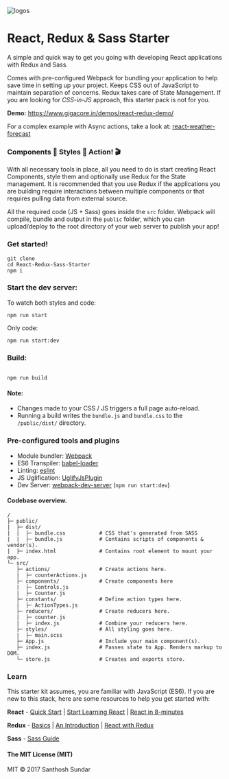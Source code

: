 ![logos](https://image.ibb.co/m8S9ew/react_redux_sass.jpg)

# React, Redux & Sass Starter
A simple and quick way to get you going with developing React applications with Redux and Sass.

Comes with pre-configured Webpack for bundling your application to help save time in setting up your project. Keeps CSS out of JavaScript to maintain separation of concerns. Redux takes care of State Management. If you are looking for _CSS-in-JS_ approach, this starter pack is not for you.

**Demo:** https://www.gigacore.in/demos/react-redux-demo/

For a complex example with Async actions, take a look at: [react-weather-forecast](https://github.com/Gigacore/react-weather-forecast)

### Components 🔩 Styles 🎨 Action! 🎬

With all necessary tools in place, all you need to do is start creating React Components, style them and optionally use Redux for the State management. It is recommended that you use Redux if the applications you are building require interactions between multiple components or that requires pulling data from external source.

All the required code (JS + Sass) goes inside the ```src``` folder. Webpack will compile, bundle and output in the ```public``` folder, which you can upload/deploy to the root directory of your web server to publish your app!

### Get started!
```
git clone
cd React-Redux-Sass-Starter
npm i
```

### Start the dev server:

To watch both styles and code:
```
npm run start
```

Only code:

```
npm run start:dev
```

### Build:
```

npm run build

```

#### Note:
* Changes made to your CSS / JS triggers a full page auto-reload.
* Running a build writes the ```bundle.js``` and ```bundle.css``` to the ```/public/dist/``` directory.

### Pre-configured tools and plugins

* Module bundler: [Webpack](https://webpack.js.org/)
* ES6 Transpiler: [babel-loader](https://github.com/babel/babel-loader)
* Linting: [eslint](https://eslint.org/)
* JS Uglification: [UglifyJsPlugin](https://webpack.js.org/plugins/uglifyjs-webpack-plugin/)
* Dev Server: [webpack-dev-server](https://github.com/webpack/webpack-dev-server) (```npm run start:dev```)

#### Codebase overview.

```
/
├─ public/
|  ├─ dist/
|  |  ├─ bundle.css           # CSS that's generated from SASS
|  |  ├─ bundle.js            # Contains scripts of components & vendor(s).
|  ├─ index.html              # Contains root element to mount your app.
└─ src/
   ├─ actions/                # Create actions here.
   |  ├─ counterActions.js
   ├─ components/             # Create components here
   |  ├─ Controls.js
   |  ├─ Counter.js
   ├─ constants/              # Define action types here.
   |  ├─ ActionTypes.js
   ├─ reducers/               # Create reducers here.
   |  ├─ counter.js
   |  ├─ index.js             # Combine your reducers here.
   ├─ styles/                 # All styling goes here.
   |  ├─ main.scss
   ├─ App.js                  # Include your main component(s).
   ├─ index.js                # Passes state to App. Renders markup to DOM.
   └─ store.js                # Creates and exports store.
```

### Learn

This starter kit assumes, you are familiar with JavaScript (ES6). If you are new to this stack, here are some resources to help you get started with:

**React** - [Quick Start](https://reactjs.org/docs/hello-world.html) | [Start Learning React](https://egghead.io/courses/start-learning-react) | [React in 8-minutes](https://medium.com/learning-new-stuff/learn-react-js-in-7-min-92a1ef023003)

**Redux** - [Basics](https://redux.js.org/docs/basics/) | [An Introduction](https://www.smashingmagazine.com/2016/06/an-introduction-to-redux/) | [React with Redux](https://www.youtube.com/watch?v=1w-oQ-i1XB8)

**Sass** - [Sass Guide](http://sass-lang.com/guide)

#### The MIT License (MIT)
MIT © 2017 Santhosh Sundar
